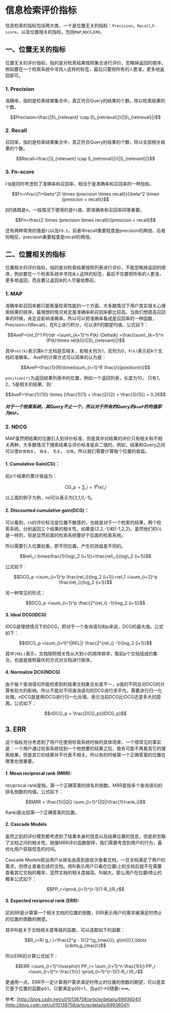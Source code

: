 # 信息检索评价指标
信息检索的指标包括两大类，一个是位置无关的指标：`Precision`，`Recall`,`F-score`，以及位置相关的指标，包括`MAP`,`NDCG`,`ERR`。

## 一、位置无关的指标
位置无关的评价指标，指的是对检索结果按照集合进行评价，忽略掉返回的顺序，例如要在一个检索系统中寻找`人`这样的标签，最后只要把所有的`人`更准，更多地返回即可。

### 1. Precision
准确率，指的是检索结果集合中，真正符合Query的结果的个数，除以检索结果的个数。

```math
Precision=\frac{|S\_{relevant} \cap S\_{retrieval}|}{|S\_{retrieval}|}
```


### 2. Recall
召回率，指的是检索结果集合中，真正符合Query的结果的个数，除以全部相关结果的个数。

```math
Recall=\frac{|S_{relevant} \cap S_{retrieval}|}{|S_{relevant}|}
```


### 3. Fn-score
`F值`是同时考虑到了准确率和召回率，相当于是准确率和召回率的一种加权。

```math
Fn=\frac{(1+\beta^2) \times (precision \times recall)}{\beta^2 \times (presicion + recall)}
```


β的值既是n，一般情况下使用的是`F1`值，即准确率和召回率同等重要。

```math
Fn=\frac{2 \times (precision \times recall)}{presicion + recall}
```


还有两种常用的值是`F2`以及`F0.5`，前者中recall重要程度是precision的两倍，后者则相反，precision重要程度是recall的两倍。

## 二、位置相关的指标
位置相关的评价指标，指的是对检索结果按照列表进行评价，不能忽略掉返回的顺序，例如要在一个检索系统中寻找`美人`这样的标签，最后不仅要把所有的`人`更准，更多地返回，而且要让返回`美`的人尽量地靠前。

### 1. MAP
准确率和召回率都只能衡量检索性能的一个方面，大多数情况下用户其实很关心搜索结果的排序。最理想的情况肯定是准确率和召回率都比较高。当我们想提高召回率的时候，肯定会影响准确率。所以可以把准确率看成是召回率的一种函数，Precision=f(Recall)，在R上进行积分，可以求P的期望均值。公式如下： 

```math
AveP=\int_0^1 P(r)dr  =\sum\_{k=1}^n P(k)  \Delta(k) =\frac{\sum\_{k=1}^n (P(k)\times rel(k))}{|S\_{relevant}|}
```


其中`rel(k)`表示第k个文档是否相关，若相关则为1，否则为0，`P(k)`表示前k个文档的准确率。 AveP的计算方式可以简单的认为是： 

```math
AveP=\frac{1}{R}\times\sum_{r=1}^R \frac{r}{position(r)}
```


`position(r)`为返回结果列表中的位置，例如一个返回列表，长度为10， 只有1，2，5是相关的结果，则:

```math
AveP=\frac{1}{10} \times (\frac{1}{1} + \frac{2}{2} + \frac{3}{5}) = 0.26
```


##### 对于一个检索系统，其Query不止一个，所以对于所有的Query的`AveP`的均值即为`MAP`。

### 2. NDCG
MAP虽然把结果的位置引入到评价标准，但是其中对结果的评价只有相关和不相关两种，大多数情况下搜索结果与评价标准是非二值的。例如，结果和Query之间可以使`非常相关`， `相关`， `无关`， `垃圾`。所以我们需要计算每个位置的收益。

#### 1. Cumulative Gain(CG)：
前p个结果的累计收益为：

```math
CG\_p=\sum\_{i=1}^p rel\_i
```


以上面的例子为例，rel可以表示为[2,1,0,-1]。


#### 2. Discounted cumulative gain(DCG)：
可以看到，`CG`的评价标注是位置不敏感的，也就是对于一个检索的结果，两个检索系统，分别返回三个结果的相关性，如果是{2,2,-1}和{-1,2,2}。虽然他们的`CG`是一样的，但是显然前面的检索系统要好于后面的检索系统。

所以需要引入位置权重。即不同位置，产生的效益是不同的。

```math
rel\_i \times\frac{1}{log\_2 (i+1)}=\frac{rel\_i}{log\_2 (i+1)}
```


公式如下：

```math
DCG_p =\sum_{i=1}^p \frac{rel_i}{log_2 (i+1)}=rel_1 +\sum_{i=2}^p \frac{rel_i}{log_2 (i+1)}
```


另一种常见的形式：

```math
DCG_p =\sum_{i=1}^p \frac{2^{rel_i} -1}{log_2 (i+1)}
```


#### 3. Ideal DCG(IDCG)
IDCG是理想情况下的DCG，即对于一个查询语句和p来说，DCG的最大值。公式如下： 

```math
IDCG_p =\sum_{i=1}^{|REL|} \frac{2^{rel_i} -1}{log_2 (i+1)}
```


其中`|REL|`表示，文档按照相关性从大到小的顺序排序，取前p个文档组成的集合。也就是按照最优的方式对文档进行排序。

#### 4. Normalize DCG(NDCG)
由于每个查询语句所能检索到的结果文档集合长度不一，p值的不同会对DCG的计算有较大的影响。所以不能对不同查询语句的DCG进行求平均，需要进行归一化处理。nDCG就是用IDCG进行归一化处理，表示当前DCG比IDCG还差多大的距离。公式如下： 

```math
nDCG_p = \frac{DCG_p}{IDCG_p}
```


## 3. ERR
这个指标充分考虑到了用户在使用检索系统时候的具体场景，一个很常见的事实是：一个用户通过检索系统找到一个他想要的结果之后，极有可能不再看其它的搜索结果，但是其它的结果并不代表不相关。所以有的时候第一个正确答案的位置在哪里也很重要。

#### 1. Mean reciprocal rank (MRR):
reciprocal rank是指，第一个正确答案的排名的倒数。MRR是指多个查询语句的排名倒数的均值。公式如下： 

```math
MRR = \frac{1}{|Q|} \sum_{i=1}^{|Q|}\frac{1}{rank_i}
```


Ranki是出现第一个正确答案的位置。

#### 2. Cascade Models
虽然之前的评价模型都考虑到了结果本身的信息以及结果位置的信息，但是却忽略了文档之间的相关性。就像MRR评价函数那样，我们需要考虑到用户的行为，最优化用户获取信息的时间。

Cascade Models假设用户从排名由高到底依次查看文档，一旦文档满足了用户的需求，则停止查看后续的文档。用Ri表示用户只看在位置i上的文档后就不在需要查看其它文档的概率，显然文档的相关度越高，Ri越大。那么用户在位置i停止的概率公式如下： 

```math
PP_r=\prod_{i=1}^{r-1}(1-R_i)R_r
```


#### 3. Expected reciprocal rank (ERR):
区别RR是计算第一个相关文档的位置的倒数，ERR表示用户的需求被满足时停止的位置的倒数的期望。

其中Ri是关于文档相关度等级的函数，可以选取如下的函数： 

```math
R_i=R( g_i )=\frac{2^g - 1}{2^{g_{max}}}, g\in\{0,1,\ldots \cdots,g_{max}\}
```


所以ERR的计算公式如下：

```math
ERR =\sum_{r=1}^n\varphi(r)  PP_r= \sum_{r=1}^n \frac{1}{r} PP_r =\sum_{r=1}^n \frac{1}{r} \prod_{i=1}^{r-1}(1-R_i )R_r
```


更通用一点，ERR不一定计算用户需求满足时停止的位置的倒数的期望，可以是其它基于位置的函数φ(r)，只要满足φ(0)=1，且φ(r)→0随着r→∞。


参考: [http://blog.csdn.net/u010138758/article/details/69936041](http://blog.csdn.net/u010138758/article/details/69936041)
